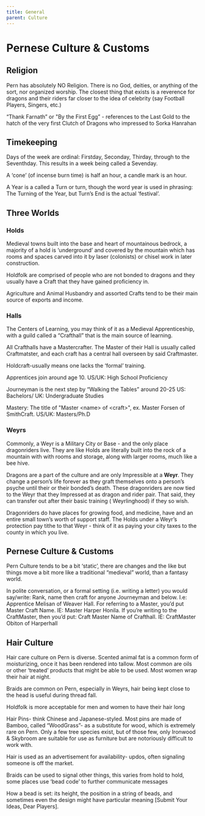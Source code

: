 ```yaml
---
title: General
parent: Culture
---
```


# Pernese Culture & Customs

## Religion
Pern has absolutely NO Religion. There is no God, deities, or anything of the sort, nor organized worship.
The closest thing that exists is a reverence for dragons and their riders far closer to the idea of celebrity (say Football Players, Singers, etc.)

“Thank Farnath” or "By the First Egg” - references to the Last Gold to the hatch of the very first Clutch of Dragons who impressed to Sorka Hanrahan

## Timekeeping

Days of the week are ordinal: Firstday, Seconday, Thirday, through to the Seventhday.
This results in a week being called a Sevenday.

A ‘cone’ (of incense burn time) is half an hour, a candle mark is an hour.

A Year is a called a Turn or turn, though the word year is used in phrasing: The Turning of the Year, but Turn’s End is the actual ‘festival’.

## Three Worlds
### Holds
Medieval towns built into the base and heart of mountainous bedrock, a majority of a hold is ‘underground’ and covered by the mountain which has rooms and spaces carved into it by laser (colonists) or chisel work in later construction.

Holdfolk are comprised of people who are not bonded to dragons and they usually have a Craft that they have gained proficiency in.

Agriculture and Animal Husbandry and assorted Crafts tend to be their main source of exports and income.

### Halls
The Centers of Learning, you may think of it as a Medieval Apprenticeship, with a guild called a “Crafthall” that is the main source of learning.

All Crafthalls have a Mastercrafter. The Master of their Hall is usually called Craftmatster, and each craft has a central hall overseen by said Craftmaster.

Holdcraft-usually means one lacks the ‘formal’ training.

Apprentices join around age 10. US/UK: High School Proficiency

Journeyman is the next step by “Walking the Tables” around 20-25 US: Bachelors/ UK: Undergraduate Studies

Mastery: The title of "Master &lt;name&gt; of &lt;craft&gt;", ex. Master Forsen of SmithCraft. US/UK: Masters/Ph.D


### Weyrs
Commonly, a Weyr is a Military City or Base - and the only place dragonriders live. They are like Holds are literally built into the rock of a mountain with with rooms and storage, along with larger rooms, much like a bee hive.

Dragons are a part of the culture and are only Impressible at a <b>Weyr</b>. They change a person’s life forever as they graft themselves onto a person’s psyche until their or their bonded’s death. These dragonriders are now tied to the Weyr that they Impressed at as dragon and rider pair. That said, they  can transfer out after their basic training ( Weyrlinghood) if they so wish.

Dragonriders do have places for growing food, and medicine, have and an entire small town’s worth of support staff.
The Holds under a Weyr’s protection pay tithe to that Weyr - think of it as paying your city taxes to the county in which you live.

## Pernese Culture & Customs
Pern Culture tends to be a bit ‘static’, there are changes and the like but things move a bit more like a traditional “medieval” world, than a fantasy world.

In polite conversation, or a formal setting (i.e. writing a letter) you would say/write: Rank, name then craft for anyone Journeyman and below. I.e: Apprentice Melisan of  Weaver Hall. For referring to a Master, you’d put Master Craft Name. IE: Master Harper Honila. If you’re writing to the CraftMaster, then you’d put: Craft Master Name of Crafthall. IE: CraftMaster Obiton of Harperhall

## Hair Culture
Hair care culture on Pern is diverse. Scented animal fat is a common form of moisturizing, once it has been rendered into tallow. Most common are oils or other ‘treated’ products that might be able to be used. Most women wrap their hair at night.

Braids are common on Pern, especially in Weyrs, hair being kept close to the head is useful during thread fall.

Holdfolk is more acceptable for men and women to have their hair long

Hair Pins- think Chinese and Japanese-styled. Most pins are made of Bamboo, called “WoodGrass”- as a substitute for wood, which is extremely rare on Pern. Only a few tree species exist, but of those few, only Ironwood & Skybroom are suitable for use as furniture but are notoriously difficult to work with.

Hair is used as an advertisement for availability- updos, often signaling someone is off the market.

Braids can be used to signal other things, this varies from hold to hold, some places use ‘bead code’ to further communicate messages

How a bead is set: its height, the position in a string of beads, and sometimes even the design might have particular meaning [Submit Your Ideas, Dear Players].


